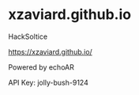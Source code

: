 # xzaviard.github.io
HackSoltice

https://xzaviard.github.io/

Powered by echoAR

API Key: jolly-bush-9124
